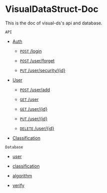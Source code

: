 # VisualDataStruct-Doc

This is the doc of visual-ds's api and database.

`API`

- [Auth](./api/auth/index.md "list of auth api")

     - [`POST` /login](./api/auth/login.md "doc of login api")

     - [`POST` /user/forget](./api/auth/forget.md "doc of forget password api")

     - [`PUT` /user/security/{id}](./api/auth/security.md "doc of change password api")

- [User](./api/user/index.md "list of user api")

     - [`POST` /user/add](./api/user/add.md "doc of add user api")

     - [`GET` /user](./api/user/userList.md "doc of user list api")

     - [`GET` /user/{id}](./api/user/userDetail.md "doc of user detail api")

     - [`PUT` /user/{id}](./api/user/profile.md "doc of change user api")

     - [`DELETE` /user/{id}](./api/user/delete.md "doc of delete user api")

- [Classification]()

`Database`

- [user](./database/user.md "doc of table user")

- [classification](./database/classification.md "doc of table classification")

- [algorithm](./database/algorithm.md "doc of table algorithm")

- [verify](./database/verify.md "doc of table verify") 